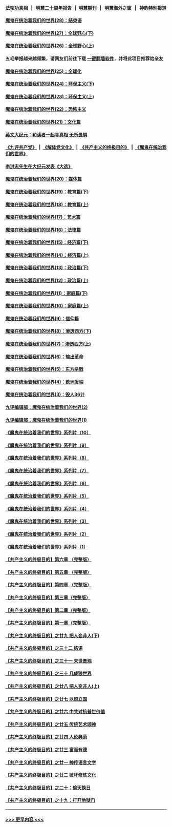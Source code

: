 #### [法轮功真相](https://github.com/gfw-breaker/truth/blob/master/README.md?t=0) &nbsp;&nbsp;|&nbsp;&nbsp; [明慧二十周年报告](https://github.com/gfw-breaker/mh-reports/blob/master/README.md?t=0) &nbsp;&nbsp;|&nbsp;&nbsp;[明慧期刊](https://github.com/gfw-breaker/mh-qikan) &nbsp;&nbsp;|&nbsp;&nbsp; [明慧海外之窗](https://github.com/gfw-breaker/mh-news/blob/master/README.md?t=0) &nbsp;&nbsp;|&nbsp;&nbsp; [神韵特别报道](https://github.com/gfw-breaker/mh-news/blob/master/shenyun.md?t=0)
#### [魔鬼在统治着我们的世界(28)：结束语](../pages/nsc422/n10936246.md?t=06111851) 
#### [魔鬼在统治着我们的世界(27)：全球野心(下)](../pages/nsc422/n10928319.md?t=06111851) 
#### [魔鬼在统治着我们的世界(26)：全球野心(上)](../pages/nsc422/n10900318.md?t=06111851) 
#### 五毛举报越来越频繁，请网友们前往下载 [一键翻墙软件](https://github.com/gfw-breaker/ssr-accounts)，并将此项目推荐给亲友
#### [魔鬼在统治着我们的世界(25)：全球化](../pages/nsc422/n10788205.md?t=06111851) 
#### [魔鬼在统治着我们的世界(24)：环保主义(下)](../pages/nsc422/n10695307.md?t=06111851) 
#### [魔鬼在统治着我们的世界(23)：环保主义(上)](../pages/nsc422/n10688613.md?t=06111851) 
#### [魔鬼在统治着我们的世界(22)：恐怖主义](../pages/nsc422/n10614727.md?t=06111851) 
#### [魔鬼在统治着我们的世界(21)：文化篇](../pages/nsc422/n10597706.md?t=06111851) 
#### [英文大纪元：和读者一起寻真相 无所畏惧](../pages/nsc422/n12542027.md?t=06111851) 
#### [《九评共产党》](https://github.com/begood0513/9ping.md/blob/master/README.md) &nbsp;|&nbsp; [《解体党文化》](../../../../jtdwh.md/blob/master/README.md)  &nbsp;|&nbsp; [《共产主义的终极目的》](../../../../gczydzjmd.md/blob/master/README.md) &nbsp;|&nbsp; [《魔鬼在统治我们的世界》](../../../../mgztzwmdsj.md/blob/master/README.md) 
#### [李洪志先生在大纪元发表《大选》](../pages/nsc422/n12534746.md?t=06111851) 
#### [魔鬼在统治着我们的世界(20)：媒体篇](../pages/nsc422/n10586579.md?t=06111851) 
#### [魔鬼在统治着我们的世界(19)：教育篇(下)](../pages/nsc422/n10564808.md?t=06111851) 
#### [魔鬼在统治着我们的世界(18)：教育篇(上)](../pages/nsc422/n10526970.md?t=06111851) 
#### [魔鬼在统治着我们的世界(17)：艺术篇](../pages/nsc422/n10499093.md?t=06111851) 
#### [魔鬼在统治着我们的世界(16)：法律篇](../pages/nsc422/n10485969.md?t=06111851) 
#### [魔鬼在统治着我们的世界(15)：经济篇(下)](../pages/nsc422/n10469975.md?t=06111851) 
#### [魔鬼在统治着我们的世界(14)：经济篇(上)](../pages/nsc422/n10457370.md?t=06111851) 
#### [魔鬼在统治着我们的世界(13)：政治篇(下)](../pages/nsc422/n10448270.md?t=06111851) 
#### [魔鬼在统治着我们的世界(12)：政治篇(上)](../pages/nsc422/n10444576.md?t=06111851) 
#### [魔鬼在统治着我们的世界(11)：家庭篇(下)](../pages/nsc422/n10440961.md?t=06111851) 
#### [魔鬼在统治着我们的世界(10)：家庭篇(上)](../pages/nsc422/n10435448.md?t=06111851) 
#### [魔鬼在统治着我们的世界(9)：信仰篇](../pages/nsc422/n10432159.md?t=06111851) 
#### [魔鬼在统治着我们的世界(8)：渗透西方(下)](../pages/nsc422/n10429603.md?t=06111851) 
#### [魔鬼在统治着我们的世界(7)：渗透西方(上)](../pages/nsc422/n10426013.md?t=06111851) 
#### [魔鬼在统治着我们的世界(6)：输出革命](../pages/nsc422/n10421536.md?t=06111851) 
#### [魔鬼在统治着我们的世界(5)：东方杀戮](../pages/nsc422/n10417707.md?t=06111851) 
#### [魔鬼在统治着我们的世界(4)：欧洲发端](../pages/nsc422/n10414890.md?t=06111851) 
#### [魔鬼在统治着我们的世界(3)：毁人36计](../pages/nsc422/n10411583.md?t=06111851) 
#### [九评编辑部：魔鬼在统治着我们的世界(2)](../pages/nsc422/n10410036.md?t=06111851) 
#### [九评编辑部：魔鬼在统治着我们的世界(1)](../pages/nsc422/n10406825.md?t=06111851) 
#### [《魔鬼在统治着我们的世界》系列片（10）](../pages/nsc422/n12292670.md?t=06111851) 
#### [《魔鬼在统治着我们的世界》系列片（9）](../pages/nsc422/n12290859.md?t=06111851) 
#### [《魔鬼在统治着我们的世界》系列片（8）](../pages/nsc422/n12287445.md?t=06111851) 
#### [《魔鬼在统治着我们的世界》系列片（7）](../pages/nsc422/n12283425.md?t=06111851) 
#### [《魔鬼在统治着我们的世界》系列片（6）](../pages/nsc422/n12282314.md?t=06111851) 
#### [《魔鬼在统治着我们的世界》系列片（5）](../pages/nsc422/n12281419.md?t=06111851) 
#### [《魔鬼在统治着我们的世界》系列片（4）](../pages/nsc422/n12274024.md?t=06111851) 
#### [《魔鬼在统治着我们的世界》系列片（3）](../pages/nsc422/n12271322.md?t=06111851) 
#### [《魔鬼在统治着我们的世界》系列片（2）](../pages/nsc422/n12269049.md?t=06111851) 
#### [《魔鬼在统治着我们的世界》系列片（1）](../pages/nsc422/n12267575.md?t=06111851) 
#### [【共产主义的终极目的】第六章 （完整版）](../pages/nsc422/n11428913.md?t=06111851) 
#### [【共产主义的终极目的】第五章 （完整版）](../pages/nsc422/n11428912.md?t=06111851) 
#### [【共产主义的终极目的】第四章 （完整版）](../pages/nsc422/n11428907.md?t=06111851) 
#### [【共产主义的终极目的】第三章（完整版）](../pages/nsc422/n11428848.md?t=06111851) 
#### [【共产主义的终极目的】第二章（完整版）](../pages/nsc422/n11428831.md?t=06111851) 
#### [【共产主义的终极目的】第一章（完整版）](../pages/nsc422/n11417651.md?t=06111851) 
#### [【共产主义的终极目的】之廿九 把人变非人(下)](../pages/nsc422/n11344140.md?t=06111851) 
#### [【共产主义的终极目的】之三十二 结语](../pages/nsc422/n11360535.md?t=06111851) 
#### [【共产主义的终极目的】之三十一 末世景观](../pages/nsc422/n11351129.md?t=06111851) 
#### [【共产主义的终极目的】之三十 几成狼世界](../pages/nsc422/n11348280.md?t=06111851) 
#### [【共产主义的终极目的】之廿八 把人变非人(上)](../pages/nsc422/n11340492.md?t=06111851) 
#### [【共产主义的终极目的】之廿七 以恨立国](../pages/nsc422/n11336944.md?t=06111851) 
#### [【共产主义的终极目的】之廿六 中共对抗普世价值](../pages/nsc422/n11324785.md?t=06111851) 
#### [【共产主义的终极目的】之廿五 传统艺术颂神](../pages/nsc422/n11296396.md?t=06111851) 
#### [【共产主义的终极目的】之廿四 人伦典范](../pages/nsc422/n11296397.md?t=06111851) 
#### [【共产主义的终极目的】之廿三 富而有德](../pages/nsc422/n11283598.md?t=06111851) 
#### [【共产主义的终极目的】之廿一 神传语言文字](../pages/nsc422/n11263265.md?t=06111851) 
#### [【共产主义的终极目的】之廿二 破坏修炼文化](../pages/nsc422/n11245728.md?t=06111851) 
#### [【共产主义的终极目的】之二十：偷天换日](../pages/nsc422/n11238846.md?t=06111851) 
#### [【共产主义的终极目的】之十九：打开地狱门](../pages/nsc422/n11206376.md?t=06111851) 

----
#### [ >>> 更早内容 <<< ](../indexes/nsc422-earlier.md)
